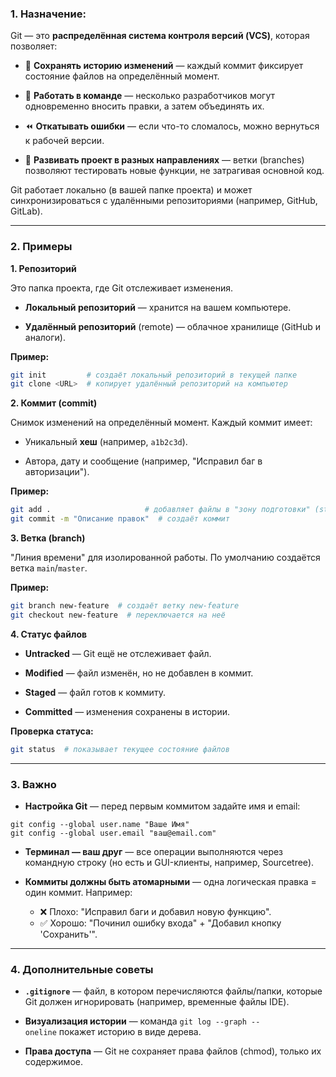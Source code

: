 ### 1. Назначение:  

Git — это **распределённая система контроля версий (VCS)**, которая позволяет:

- 📜 **Сохранять историю изменений** — каждый коммит фиксирует состояние файлов на определённый момент.

- 🔄 **Работать в команде** — несколько разработчиков могут одновременно вносить правки, а затем объединять их.

- ⏪ **Откатывать ошибки** — если что-то сломалось, можно вернуться к рабочей версии.

- 🌿 **Развивать проект в разных направлениях** — ветки (branches) позволяют тестировать новые функции, не затрагивая основной код.

Git работает локально (в вашей папке проекта) и может синхронизироваться с удалёнными репозиториями (например, GitHub, GitLab).

---
### 2. Примеры

**1. Репозиторий**

Это папка проекта, где Git отслеживает изменения.

- **Локальный репозиторий** — хранится на вашем компьютере.

- **Удалённый репозиторий** (remote) — облачное хранилище (GitHub и аналоги).

**Пример:**
```bash
git init         # создаёт локальный репозиторий в текущей папке
git clone <URL>  # копирует удалённый репозиторий на компьютер
```

 **2. Коммит (commit)**

Снимок изменений на определённый момент. Каждый коммит имеет:

- Уникальный **хеш** (например, `a1b2c3d`).

- Автора, дату и сообщение (например, "Исправил баг в авторизации").

**Пример:**
```bash
git add .                     # добавляет файлы в "зону подготовки" (staging)
git commit -m "Описание правок"  # создаёт коммит
```

**3. Ветка (branch)**

"Линия времени" для изолированной работы. По умолчанию создаётся ветка `main`/`master`.

**Пример:**
```bash
git branch new-feature  # создаёт ветку new-feature
git checkout new-feature  # переключается на неё
```

**4. Статус файлов**

- **Untracked** — Git ещё не отслеживает файл.

- **Modified** — файл изменён, но не добавлен в коммит.

- **Staged** — файл готов к коммиту.

- **Committed** — изменения сохранены в истории.

**Проверка статуса:**
```bash
git status  # показывает текущее состояние файлов
```

---
### 3. Важно

- **Настройка Git** — перед первым коммитом задайте имя и email:
```shell
git config --global user.name "Ваше Имя"
git config --global user.email "ваш@email.com"
```
  
- **Терминал — ваш друг** — все операции выполняются через командную строку (но есть и GUI-клиенты, например, Sourcetree).

- **Коммиты должны быть атомарными** — одна логическая правка = один коммит. Например:
     - ❌ Плохо: "Исправил баги и добавил новую функцию".
     - ✅ Хорошо: "Починил ошибку входа" + "Добавил кнопку 'Сохранить'".

---
### 4. Дополнительные советы

- **`.gitignore`** — файл, в котором перечисляются файлы/папки, которые Git должен игнорировать (например, временные файлы IDE).

- **Визуализация истории** — команда `git log --graph --oneline` покажет историю в виде дерева.

- **Права доступа** — Git не сохраняет права файлов (chmod), только их содержимое.